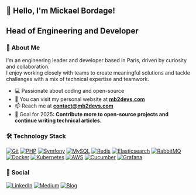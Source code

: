 ## 👋 Hello, I'm Mickael Bordage!

## Head of Engineering and Developer

### 🚀 About Me

I’m an engineering leader and developer based in Paris, driven by curiosity and collaboration.  
I enjoy working closely with teams to create meaningful solutions and tackle challenges with a mix of technical expertise and teamwork.

- 💻 Passionate about coding and open-source
- 🔭 You can visit my personal website at **[mb2devs.com](https://www.mb2devs.com/)**
- 📫 Reach me at **[contact@mb2devs.com](mailto:contact@mb2devs.com)**
- 🎯 Goal for 2025: **Contribute more to open-source projects and continue writing technical articles.**

### 🛠 Technology Stack

[![Git](https://img.shields.io/badge/Git-F05032?style=for-the-badge&logo=git&logoColor=white)](https://git-scm.com/)
[![PHP](https://img.shields.io/badge/PHP-777BB4?style=for-the-badge&logo=php&logoColor=white)](https://www.php.net/)
[![Symfony](https://img.shields.io/badge/Symfony-000000?style=for-the-badge&logo=symfony&logoColor=white)](https://symfony.com/)
[![MySQL](https://img.shields.io/badge/MySQL-4479A1?style=for-the-badge&logo=mysql&logoColor=white)](https://www.mysql.com/)
[![Redis](https://img.shields.io/badge/Redis-DC382D?style=for-the-badge&logo=redis&logoColor=white)](https://redis.io/)
[![Elasticsearch](https://img.shields.io/badge/Elasticsearch-005571?style=for-the-badge&logo=elasticsearch&logoColor=white)](https://www.elastic.co/elasticsearch/)
[![RabbitMQ](https://img.shields.io/badge/RabbitMQ-FF6600?style=for-the-badge&logo=rabbitmq&logoColor=white)](https://www.rabbitmq.com/)
[![Docker](https://img.shields.io/badge/Docker-2496ED?style=for-the-badge&logo=docker&logoColor=white)](https://www.docker.com/)
[![Kubernetes](https://img.shields.io/badge/Kubernetes-326CE5?style=for-the-badge&logo=kubernetes&logoColor=white)](https://kubernetes.io/)
[![AWS](https://img.shields.io/badge/AWS-232F3E?style=for-the-badge&logo=amazon-aws&logoColor=white)](https://aws.amazon.com/)
[![Cucumber](https://img.shields.io/badge/Cucumber-23D96C?style=for-the-badge&logo=cucumber&logoColor=white)](https://cucumber.io/)
[![Grafana](https://img.shields.io/badge/Grafana-F46800?style=for-the-badge&logo=grafana&logoColor=white)](https://grafana.com/)


### 🔗 Social

[![LinkedIn](https://img.shields.io/badge/LinkedIn-0A66C2?style=for-the-badge&logo=linkedin&logoColor=white)](https://www.linkedin.com/in/mickael-bordage-030811134/)
[![Medium](https://img.shields.io/badge/Medium-000000?style=for-the-badge&logo=medium&logoColor=white)](https://medium.com/@bordage.mickael)
[![Blog](https://img.shields.io/badge/Blog-7611a6?style=for-the-badge&logo=dev.to&logoColor=white)](https://www.mb2devs.com/blog/)
